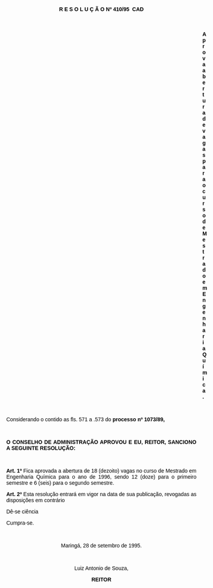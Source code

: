 <BODY TEXT="#000000">

<B><FONT FACE="Arial"><P ALIGN="CENTER">R E S O L U &Ccedil; &Atilde; O  Nº 410/95  CAD</P>
</B><P ALIGN="CENTER"></P>
<P ALIGN="CENTER">&nbsp;</P><DIR>
<DIR>
<DIR>
<DIR>
<DIR>
<DIR>
<DIR>
<DIR>
<DIR>
<DIR>
<DIR>
<DIR>
<DIR>

<B><P ALIGN="JUSTIFY">Aprova abertura de vagas para o curso de Mestrado em Engenharia Qu&iacute;mica.</P>
</B>
<P>&nbsp;</P></DIR>
</DIR>
</DIR>
</DIR>
</DIR>
</DIR>
</DIR>
</DIR>
</DIR>
</DIR>
</DIR>
</DIR>
</DIR>

<P>Considerando o contido as fls. 571 a .573 do <B>processo nº 1073/89,</P>

<P>&nbsp;</P>
<P ALIGN="JUSTIFY">O CONSELHO DE ADMINISTRA&Ccedil;&Atilde;O APROVOU E EU, REITOR, SANCIONO A SEGUINTE RESOLU&Ccedil;&Atilde;O:</P>

<P>&nbsp;</P>
<P ALIGN="JUSTIFY">Art. 1º</B> Fica aprovada a abertura de 18 (dezoito) vagas no curso de Mestrado em Engenharia Qu&iacute;mica para o ano de 1996, sendo 12 (doze) para o primeiro semestre e 6 (seis) para o segundo semestre.</P>
<B><P ALIGN="JUSTIFY">Art. 2º</B> Esta resolu&ccedil;&atilde;o entrar&aacute; em vigor na data de sua publica&ccedil;&atilde;o, revogadas as disposi&ccedil;&otilde;es  em contr&aacute;rio</P>
<P ALIGN="JUSTIFY">D&ecirc;-se ci&ecirc;ncia </P>
<P ALIGN="JUSTIFY">Cumpra-se.</P>
<P ALIGN="JUSTIFY"></P>
<P ALIGN="JUSTIFY">&nbsp;</P>
<P ALIGN="CENTER">Maring&aacute;, 28 de setembro de 1995.</P>
<P ALIGN="CENTER"></P>
<P ALIGN="CENTER">&nbsp;</P>
<P ALIGN="CENTER">Luiz Antonio de Souza,</P>
<B><P ALIGN="CENTER">REITOR</P>
</B><P ALIGN="CENTER"></P></FONT></BODY>
